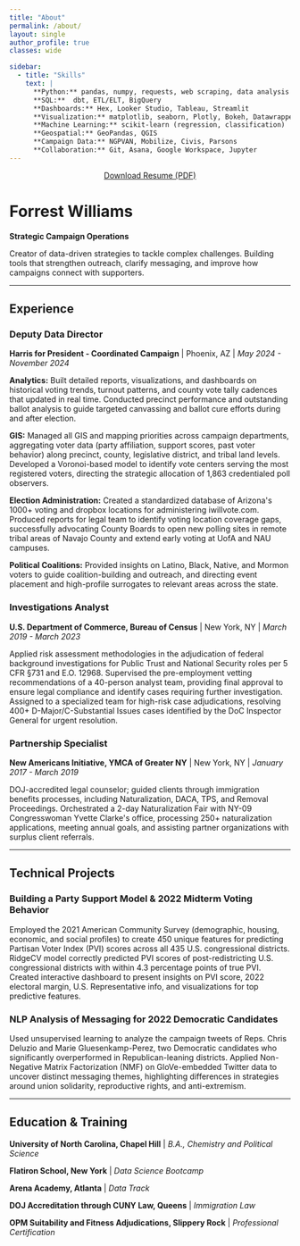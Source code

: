 ```yaml
---
title: "About"
permalink: /about/
layout: single
author_profile: true
classes: wide

sidebar:
  - title: "Skills"
    text: |
      **Python:** pandas, numpy, requests, web scraping, data analysis  
      **SQL:**  dbt, ETL/ELT, BigQuery  
      **Dashboards:** Hex, Looker Studio, Tableau, Streamlit  
      **Visualization:** matplotlib, seaborn, Plotly, Bokeh, Datawrapper  
      **Machine Learning:** scikit-learn (regression, classification)  
      **Geospatial:** GeoPandas, QGIS  
      **Campaign Data:** NGPVAN, Mobilize, Civis, Parsons  
      **Collaboration:** Git, Asana, Google Workspace, Jupyter
---
```


<div style="text-align: center; margin-bottom: 2em;">
  <a href="/assets/Resume - Forrest Williams.pdf" class="btn btn--primary btn--large" target="_blank">
    <i class="fas fa-download"></i> Download Resume (PDF)
  </a>
</div>


# Forrest Williams
**Strategic Campaign Operations**

Creator of data-driven strategies to tackle complex challenges. Building tools that strengthen outreach, clarify messaging, and improve how campaigns connect with supporters.

---

## Experience

### Deputy Data Director
**Harris for President - Coordinated Campaign** | Phoenix, AZ | *May 2024 - November 2024*

**Analytics:** Built detailed reports, visualizations, and dashboards on historical voting trends, turnout patterns, and county vote tally cadences that updated in real time. Conducted precinct performance and outstanding ballot analysis to guide targeted canvassing and ballot cure efforts during and after election.

**GIS:** Managed all GIS and mapping priorities across campaign departments, aggregating voter data (party affiliation, support scores, past voter behavior) along precinct, county, legislative district, and tribal land levels. Developed a Voronoi-based model to identify vote centers serving the most registered voters, directing the strategic allocation of 1,863 credentialed poll observers.

**Election Administration:** Created a standardized database of Arizona's 1000+ voting and dropbox locations for administering iwillvote.com. Produced reports for legal team to identify voting location coverage gaps, successfully advocating County Boards to open new polling sites in remote tribal areas of Navajo County and extend early voting at UofA and NAU campuses.

**Political Coalitions:** Provided insights on Latino, Black, Native, and Mormon voters to guide coalition-building and outreach, and directing event placement and high-profile surrogates to relevant areas across the state.

### Investigations Analyst
**U.S. Department of Commerce, Bureau of Census** | New York, NY | *March 2019 - March 2023*

Applied risk assessment methodologies in the adjudication of federal background investigations for Public Trust and National Security roles per 5 CFR §731 and E.O. 12968. Supervised the pre-employment vetting recommendations of a 40-person analyst team, providing final approval to ensure legal compliance and identify cases requiring further investigation. Assigned to a specialized team for high-risk case adjudications, resolving 400+ D-Major/C-Substantial Issues cases identified by the DoC Inspector General for urgent resolution.

### Partnership Specialist
**New Americans Initiative, YMCA of Greater NY** | New York, NY | *January 2017 - March 2019*

DOJ-accredited legal counselor; guided clients through immigration benefits processes, including Naturalization, DACA, TPS, and Removal Proceedings. Orchestrated a 2-day Naturalization Fair with NY-09 Congresswoman Yvette Clarke's office, processing 250+ naturalization applications, meeting annual goals, and assisting partner organizations with surplus client referrals.

---

## Technical Projects

### Building a Party Support Model & 2022 Midterm Voting Behavior
Employed the 2021 American Community Survey (demographic, housing, economic, and social profiles) to create 450 unique features for predicting Partisan Voter Index (PVI) scores across all 435 U.S. congressional districts. RidgeCV model correctly predicted PVI scores of post-redistricting U.S. congressional districts with within 4.3 percentage points of true PVI. Created interactive dashboard to present insights on PVI score, 2022 electoral margin, U.S. Representative info, and visualizations for top predictive features.

### NLP Analysis of Messaging for 2022 Democratic Candidates
Used unsupervised learning to analyze the campaign tweets of Reps. Chris Deluzio and Marie Gluesenkamp-Perez, two Democratic candidates who significantly overperformed in Republican-leaning districts. Applied Non-Negative Matrix Factorization (NMF) on GloVe-embedded Twitter data to uncover distinct messaging themes, highlighting differences in strategies around union solidarity, reproductive rights, and anti-extremism.

---

## Education & Training

**University of North Carolina, Chapel Hill** | *B.A., Chemistry and Political Science*

**Flatiron School, New York** | *Data Science Bootcamp*

**Arena Academy, Atlanta** | *Data Track*

**DOJ Accreditation through CUNY Law, Queens** | *Immigration Law*

**OPM Suitability and Fitness Adjudications, Slippery Rock** | *Professional Certification*